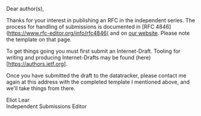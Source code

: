 Dear author(s),

Thanks for your interest in publishing an RFC in the independent
series.  The process for handling of submissions is documented in 
[RFC 4846](https://www.rfc-editor.org/info/rfc4846( and on [our
website](https://www.rfc-editor.org/about/independent/).  Please note
the template on that page.

To get things going you must first submit an Internet-Draft.  Tooling
for writing and producing Internet-Drafts may be found
(here)[https://authors.ietf.org].

Once you have submitted the draft to the datatracker, please contact me
again at this address with the completed template I mentioned above, and
we'll take things from there.

Eliot Lear  
Independent Submissions Editor


